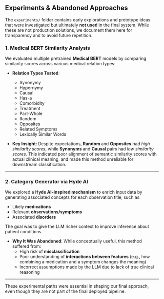 ## Experiments & Abandoned Approaches

The `experiments/` folder contains early explorations and prototype ideas that were investigated but ultimately **not used** in the final system. While these are not production solutions, we document them here for transparency and to avoid future repetition.

### 1. Medical BERT Similarity Analysis

We evaluated multiple pretrained **Medical BERT** models by comparing similarity scores across various medical relation types:

- **Relation Types Tested**:
  - Synonymy
  - Hypernymy
  - Causal
  - Has-a
  - Comorbidity
  - Treatment
  - Part-Whole
  - Random
  - Opposites
  - Related Symptoms
  - Lexically Similar Words

- **Key Insight**:
  Despite expectations, **Random** and **Opposites** had *high similarity scores*, while **Synonyms** and **Causal** pairs had *low similarity scores*. This indicated poor alignment of semantic similarity scores with actual clinical meaning, and made this method unreliable for downstream classification.

---

### 2. Category Generator via Hyde AI

We explored a **Hyde AI-inspired mechanism** to enrich input data by generating associated concepts for each observation title, such as:

- Likely **medications**
- Relevant **observations/symptoms**
- Associated **disorders**

The goal was to give the LLM richer context to improve inference about patient conditions.

- **Why It Was Abandoned**:
  While conceptually useful, this method suffered from:
  - High risk of **misclassification**
  - Poor understanding of **interactions between features** (e.g., how combining a medication and a symptom changes the meaning)
  - Incorrect assumptions made by the LLM due to lack of true clinical reasoning

---

These experimental paths were essential in shaping our final approach, even though they are not part of the final deployed pipeline.
